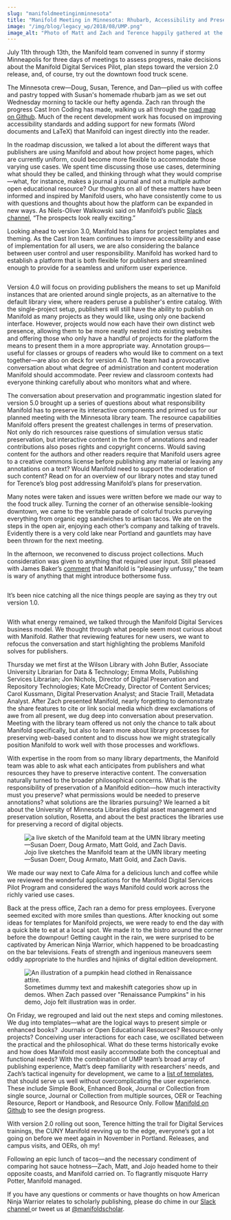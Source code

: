 ```yaml
---
slug: "manifoldmeetinginminnesota"
title: "Manifold Meeting in Minnesota: Rhubarb, Accessibility and Preservation, and American Ninja Warrior"
image: "/img/blog/legacy_wp/2018/08/UMP.png"
image_alt: "Photo of Matt and Zach and Terence happily gathered at the UMP office lobby"
---
```


July 11th through 13th, the Manifold team convened in sunny if stormy Minneapolis for three days of meetings to assess progress, make decisions about the Manifold Digital Services Pilot, plan steps toward the version 2.0 release, and, of course, try out the downtown food truck scene.

<!--truncate-->

The Minnesota crew—Doug, Susan, Terence, and Dan—plied us with coffee and pastry topped with Susan's homemade rhubarb jam as we set out Wednesday morning to tackle our hefty agenda. Zach ran through the progress Cast Iron Coding has made, walking us all through the [road map on Github](https://github.com/ManifoldScholar/manifold/projects/7). Much of the recent development work has focused on improving accessibility standards and adding support for new formats (Word documents and LaTeX) that Manifold can ingest directly into the reader.

In the roadmap discussion, we talked a lot about the different ways that publishers are using Manifold and about how project home pages, which are currently uniform, could become more flexible to accommodate those varying use cases. We spent time discussing those use cases, determining what should they be called, and thinking through what they would comprise—what, for instance, makes a journal a journal and not a multiple author open educational resource? Our thoughts on all of these matters have been informed and inspired by Manifold users, who have consistently come to us with questions and thoughts about how the platform can be expanded in new ways. As Niels-Oliver Walkowski said on Manifold’s public [Slack channel](https://manifold-slackin.herokuapp.com/), “The prospects look really exciting.”

Looking ahead to version 3.0, Manifold has plans for project templates and theming. As the Cast Iron team continues to improve accessibility and ease of implementation for all users, we are also considering the balance between user control and user responsibility. Manifold has worked hard to establish a platform that is both flexible for publishers and streamlined enough to provide for a seamless and uniform user experience.

<figure>
  <img 
    src={require('/img/blog/legacy_wp/2018/08/Screen-Shot-2018-08-16-at-9.10.30-AM.png').default}
    alt=""
  />
  <figcaption></figcaption>
</figure>

Version 4.0 will focus on providing publishers the means to set up Manifold instances that are oriented around single projects, as an alternative to the default library view, where readers peruse a publisher's entire catalog. With the single-project setup, publishers will still have the ability to publish on Manifold as many projects as they would like, using only one backend interface. However, projects would now each have their own distinct web presence, allowing them to be more neatly nested into existing websites and offering those who only have a handful of projects for the platform the means to present them in a more appropriate way. Annotation groups—useful for classes or groups of readers who would like to comment on a text together—are also on deck for version 4.0. The team had a provocative conversation about what degree of administration and content moderation Manifold should accommodate. Peer review and classroom contexts had everyone thinking carefully about who monitors what and where.

The conversation about preservation and programmatic ingestion slated for version 5.0 brought up a series of questions about what responsibility Manifold has to preserve its interactive components and primed us for our planned meeting with the Minnesota library team. The resource capabilities Manifold offers present the greatest challenges in terms of preservation. Not only do rich resources raise questions of simulation versus static preservation, but interactive content in the form of annotations and reader contributions also poses rights and copyright concerns. Would saving content for the authors and other readers require that Manifold users agree to a creative commons license before publishing any material or leaving any annotations on a text? Would Manifold need to support the moderation of such content? Read on for an overview of our library notes and stay tuned for Terence’s blog post addressing Manifold’s plans for preservation.

Many notes were taken and issues were written before we made our way to the food truck alley. Turning the corner of an otherwise sensible-looking downtown, we came to the veritable parade of colorful trucks purveying everything from organic egg sandwiches to artisan tacos. We ate on the steps in the open air, enjoying each other’s company and talking of travels. Evidently there is a very cold lake near Portland and gauntlets may have been thrown for the next meeting.

In the afternoon, we reconvened to discuss project collections. Much consideration was given to anything that required user input. Still pleased with James Baker’s [comment](https://twitter.com/j_w_baker/status/1004630774904172544) that Manifold is “pleasingly unfussy,” the team is wary of anything that might introduce bothersome fuss.

<figure>
  <img 
    src={require('/img/blog/legacy_wp/2018/08/Screen-Shot-2018-08-17-at-8.37.11-AM.png').default}
    alt=""
  />
  <figcaption></figcaption>
</figure>

It’s been nice catching all the nice things people are saying as they try out version 1.0.

<figure>
  <img 
    src={require('/img/blog/legacy_wp/2018/08/Screen-Shot-2018-08-16-at-9.10.56-AM.png').default}
    alt=""
  />
  <figcaption></figcaption>
</figure>

With what energy remained, we talked through the Manifold Digital Services business model. We thought through what people seem most curious about with Manifold. Rather that reviewing features for new users, we want to refocus the conversation and start highlighting the problems Manifold solves for publishers.

Thursday we met first at the Wilson Library with John Butler, Associate University Librarian for Data & Technology; Emma Molls, Publishing Services Librarian; Jon Nichols, Director of Digital Preservation and Repository Technologies; Kate McCready, Director of Content Services; Carol Kussmann, Digital Preservation Analyst; and Stacie Traill, Metadata Analyst. After Zach presented Manifold, nearly forgetting to demonstrate the share features to cite or link social media which drew exclamations of awe from all present, we dug deep into conversation about preservation. Meeting with the library team offered us not only the chance to talk about Manifold specifically, but also to learn more about library processes for preserving web-based content and to discuss how we might strategically position Manifold to work well with those processes and workflows.

With expertise in the room from so many library departments, the Manifold team was able to ask what each anticipates from publishers and what resources they have to preserve interactive content. The conversation naturally turned to the broader philosophical concerns. What is the responsibility of preservation of a Manifold edition—how much interactivity must you preserve? what permissions would be needed to preserve annotations? what solutions are the libraries pursuing? We learned a bit about the University of Minnesota Libraries digital asset management and preservation solution, Rosetta, and about the best practices the libraries use for preserving a record of digital objects.

<figure>
  <img 
    src={require('/img/blog/legacy_wp/2018/08/IMG_3723.jpg').default}
    alt="a live sketch of the Manifold team at the UMN library meeting—Susan Doerr, Doug Armato, Matt Gold, and Zach Davis."
  />
  <figcaption>Jojo live sketches the Manifold team at the UMN library meeting—Susan Doerr, Doug Armato, Matt Gold, and Zach Davis.</figcaption>
</figure>

We made our way next to Cafe Alma for a delicious lunch and coffee while we reviewed the wonderful applications for the Manifold Digital Services Pilot Program and considered the ways Manifold could work across the richly varied use cases.

Back at the press office, Zach ran a demo for press employees. Everyone seemed excited with more smiles than questions. After knocking out some ideas for templates for Manifold projects, we were ready to end the day with a quick bite to eat at a local spot. We made it to the bistro around the corner before the downpour! Getting caught in the rain, we were surprised to be captivated by American Ninja Warrior, which happened to be broadcasting on the bar televisions. Feats of strength and ingenious maneuvers seem oddly appropriate to the hurdles and hijinks of digital edition development.

<figure>
  <img 
    src={require('/img/blog/legacy_wp/2018/08/Screen-Shot-2018-08-17-at-10.16.37-AM.png').default}
    alt="An illustration of a pumpkin head clothed in Renaissance attire."
  />
  <figcaption>Sometimes dummy text and makeshift categories show up in demos. When Zach passed over "Renaissance Pumpkins" in his demo, Jojo felt illustration was in order.</figcaption>
</figure>

On Friday, we regrouped and laid out the next steps and coming milestones. We dug into templates—what are the logical ways to present simple or enhanced books? &nbsp;Journals or Open Educational Resources? Resource-only projects? Conceiving user interactions for each case, we oscillated between the practical and the philosophical. What do these terms historically evoke and how does Manifold most easily accommodate both the conceptual and functional needs? With the combination of UMP team’s broad array of publishing experience, Matt’s deep familiarity with researchers’ needs, and Zach’s tactical ingenuity for development, we came to a [list of templates](https://github.com/ManifoldScholar/manifold/issues/1209), that should serve us well without overcomplicating the user experience. These include Simple Book, Enhanced Book, Journal or Collection from single source, Journal or Collection from multiple sources, OER or Teaching Resource, Report or Handbook, and Resource Only. Follow [Manifold on Github](https://github.com/ManifoldScholar/manifold) to see the design progress.

With version 2.0 rolling out soon, Terence hitting the trail for Digital Services trainings, the CUNY Manifold revving up to the edge, everyone’s got a lot going on before we meet again in November in Portland. Releases, and campus visits, and OERs, oh my!

Following an epic lunch of tacos—and the necessary condiment of comparing hot sauce hotness—Zach, Matt, and Jojo headed home to their opposite coasts, and Manifold carried on. To flagrantly misquote Harry Potter, Manifold managed.

If you have any questions or comments or have thoughts on how American Ninja Warrior relates to scholarly publishing, please do chime in our [Slack channel&nbsp;](https://manifold-slackin.herokuapp.com/)or tweet us at [@manifoldscholar](https://twitter.com/ManifoldScholar).

<figure>
  <img 
    src={require('/img/blog/legacy_wp/2018/08/IMG_3735.jpg').default}
    alt=""
  />
  <figcaption></figcaption>
</figure>